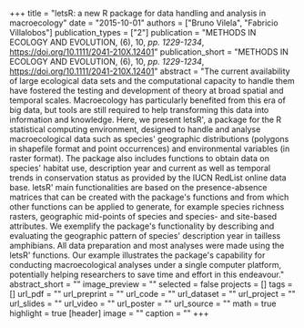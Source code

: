 +++
title = "letsR: a new R package for data handling and analysis in macroecology"
date = "2015-10-01"
authors = ["Bruno Vilela", "Fabricio Villalobos"]
publication_types = ["2"]
publication = "METHODS IN ECOLOGY AND EVOLUTION, (6), 10, _pp. 1229-1234_, https://doi.org/10.1111/2041-210X.12401"
publication_short = "METHODS IN ECOLOGY AND EVOLUTION, (6), 10, _pp. 1229-1234_, https://doi.org/10.1111/2041-210X.12401"
abstract = "The current availability of large ecological data sets and the computational capacity to handle them have fostered the testing and development of theory at broad spatial and temporal scales. Macroecology has particularly benefited from this era of big data, but tools are still required to help transforming this data into information and knowledge. Here, we present letsR', a package for the R statistical computing environment, designed to handle and analyse macroecological data such as species' geographic distributions (polygons in shapefile format and point occurrences) and environmental variables (in raster format). The package also includes functions to obtain data on species' habitat use, description year and current as well as temporal trends in conservation status as provided by the IUCN RedList online data base. letsR' main functionalities are based on the presence-absence matrices that can be created with the package's functions and from which other functions can be applied to generate, for example species richness rasters, geographic mid-points of species and species- and site-based attributes. We exemplify the package's functionality by describing and evaluating the geographic pattern of species' description year in tailless amphibians. All data preparation and most analyses were made using the letsR' functions. Our example illustrates the package's capability for conducting macroecological analyses under a single computer platform, potentially helping researchers to save time and effort in this endeavour."
abstract_short = ""
image_preview = ""
selected = false
projects = []
tags = []
url_pdf = ""
url_preprint = ""
url_code = ""
url_dataset = ""
url_project = ""
url_slides = ""
url_video = ""
url_poster = ""
url_source = ""
math = true
highlight = true
[header]
image = ""
caption = ""
+++
